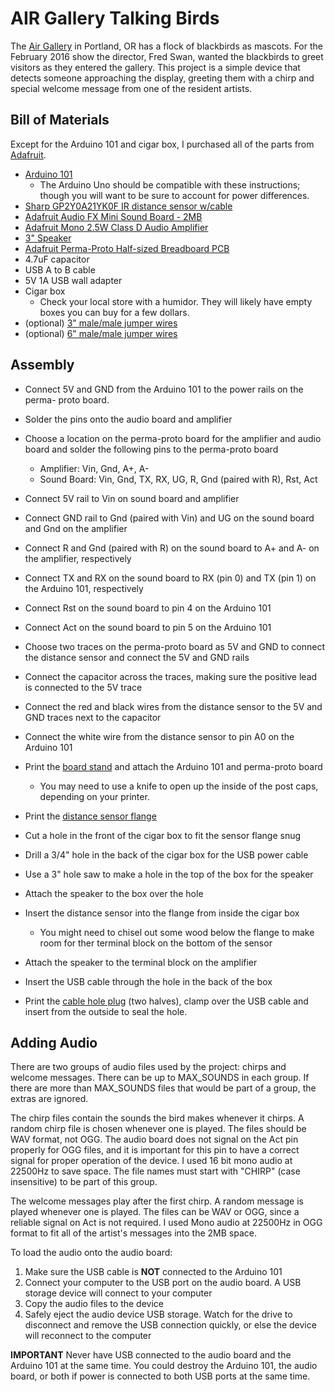 # AIR Gallery Talking Birds

The [Air Gallery](http://airgallery.net) in Portland, OR has a flock of
blackbirds as mascots. For the February 2016 show the director, Fred Swan,
wanted the blackbirds to greet visitors as they entered the gallery. This
project is a simple device that detects someone approaching the display,
greeting them with a chirp and special welcome message from one of the
resident artists.

## Bill of Materials

Except for the Arduino 101 and cigar box, I purchased all of the parts from
[Adafruit](https://www.adafruit.com/).

* [Arduino 101](https://www.arduino.cc/en/Main/ArduinoBoard101)
  * The Arduino Uno should be compatible with these instructions; though
    you will want to be sure to account for power differences.
* [Sharp GP2Y0A21YK0F IR distance sensor w/cable](https://www.adafruit.com/products/164)
* [Adafruit Audio FX Mini Sound Board - 2MB](https://www.adafruit.com/products/2342)
* [Adafruit Mono 2.5W Class D Audio Amplifier](https://www.adafruit.com/products/2130)
* [3" Speaker](https://www.adafruit.com/products/1314)
* [Adafruit Perma-Proto Half-sized Breadboard PCB](https://www.adafruit.com/products/1609)
* 4.7uF capacitor
* USB A to B cable
* 5V 1A USB wall adapter
* Cigar box
  * Check your local store with a humidor. They will likely have empty
    boxes you can buy for a few dollars.
* (optional) [3" male/male jumper wires](https://www.adafruit.com/products/759)
* (optional) [6" male/male jumper wires](https://www.adafruit.com/products/1957)

## Assembly

* Connect 5V and GND from the Arduino 101 to the power rails on the perma-
  proto board.
* Solder the pins onto the audio board and amplifier
* Choose a location on the perma-proto board for the amplifier and audio
  board and solder the following pins to the perma-proto board
  * Amplifier: Vin, Gnd, A+, A-
  * Sound Board: Vin, Gnd, TX, RX, UG, R, Gnd (paired with R), Rst, Act
* Connect 5V rail to Vin on sound board and amplifier
* Connect GND rail to Gnd (paired with Vin) and UG on the sound board and
  Gnd on the amplifier
* Connect R and Gnd (paired with R) on the sound board to A+ and A- on the
  amplifier, respectively
* Connect TX and RX on the sound board to RX (pin 0) and TX (pin 1) on the
  Arduino 101, respectively
* Connect Rst on the sound board to pin 4 on the Arduino 101
* Connect Act on the sound board to pin 5 on the Arduino 101
* Choose two traces on the perma-proto board as 5V and GND to connect the
  distance sensor and connect the 5V and GND rails
* Connect the capacitor across the traces, making sure the positive lead is
  connected to the 5V trace
* Connect the red and black wires from the distance sensor to the 5V and
  GND traces next to the capacitor
* Connect the white wire from the distance sensor to pin A0 on the
  Arduino 101
* Print the
  [board stand](3d_parts/arduino_101_adafruit_half_perma_proto_stand.stl)
  and attach the Arduino 101 and perma-proto board
  * You may need to use a knife to open up the inside of the post caps,
    depending on your printer.


* Print the [distance sensor flange](3d_parts/dist_sensor_flange.stl)
* Cut a hole in the front of the cigar box to fit the sensor flange snug
* Drill a 3/4" hole in the back of the cigar box for the USB power cable
* Use a 3" hole saw to make a hole in the top of the box for the speaker
* Attach the speaker to the box over the hole
* Insert the distance sensor into the flange from inside the cigar box
  * You might need to chisel out some wood below the flange to make room
    for ther terminal block on the bottom of the sensor
* Attach the speaker to the terminal block on the amplifier
* Insert the USB cable through the hole in the back of the box
* Print the [cable hole plug](3d_parts/rear_plug.stl) (two halves), clamp
  over the USB cable and insert from the outside to seal the hole.

## Adding Audio

There are two groups of audio files used by the project: chirps and
welcome messages. There can be up to MAX_SOUNDS in each group. If there are
more than MAX_SOUNDS files that would be part of a group, the extras are
ignored.

The chirp files contain the sounds the bird makes whenever it chirps. A
random chirp file is chosen whenever one is played. The files should be WAV
format, not OGG. The audio board does not signal on the Act pin properly
for OGG files, and it is important for this pin to have a correct signal
for proper operation of the device. I used 16 bit mono audio at 22500Hz to
save space. The file names must start with "CHIRP" (case insensitive) to be
part of this group.

The welcome messages play after the first chirp. A random message is played
whenever one is played. The files can be WAV or OGG, since a reliable
signal on Act is not required. I used Mono audio at 22500Hz in OGG format
to fit all of the artist's messages into the 2MB space.

To load the audio onto the audio board:
1. Make sure the USB cable is **NOT** connected to the Arduino 101
2. Connect your computer to the USB port on the audio board. A USB storage
   device will connect to your computer
3. Copy the audio files to the device
4. Safely eject the audio device USB storage. Watch for the drive to
   disconnect and remove the USB connection quickly, or else the device
   will reconnect to the computer

**IMPORTANT** Never have USB connected to the audio board and the
Arduino 101 at the same time. You could destroy the Arduino 101, the audio
board, or both if power is connected to both USB ports at the same time.
